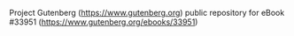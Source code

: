 Project Gutenberg (https://www.gutenberg.org) public repository for eBook #33951 (https://www.gutenberg.org/ebooks/33951)
